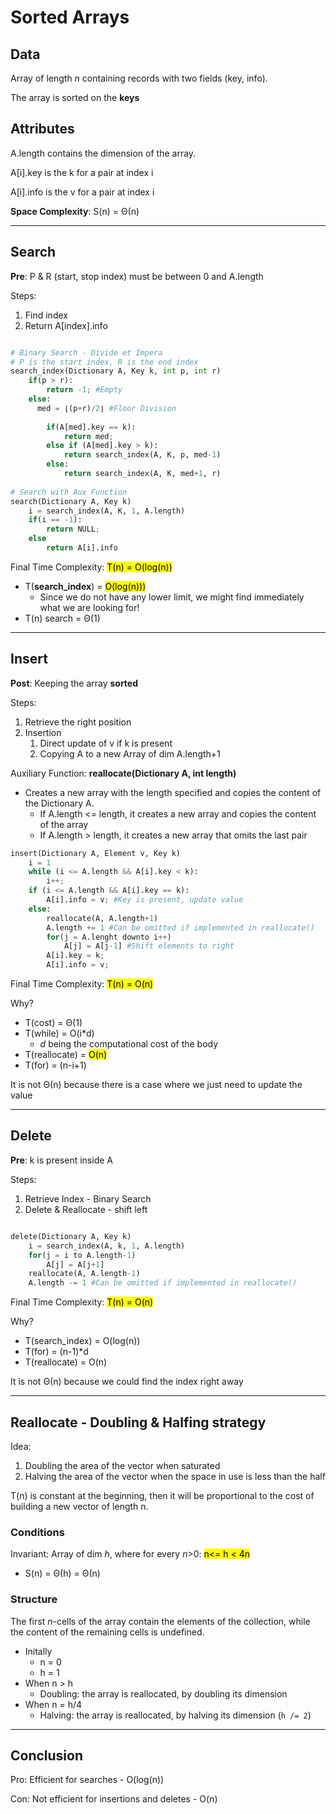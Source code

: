 # Sorted Arrays

## Data

Array of length *n* containing records with two fields
(key, info).

The array is sorted on the **keys**


## Attributes

A.length contains the dimension of the array.

A[i].key is the k for a pair at index i

A[i].info is the v for a pair at index i

**Space Complexity**: S(n) = Θ(n)

---

## Search
**Pre**: P & R (start, stop index) must be between 0 and A.length

Steps:
1. Find index
2. Return A[index].info

```python

# Binary Search - Divide et Impera
# P is the start index, R is the end index
search_index(Dictionary A, Key k, int p, int r)
    if(p > r):
        return -1; #Empty
    else:
      med = ⌊(p+r)/2⌋ #Floor Division
        
        if(A[med].key == k):
            return med;
        else if (A[med].key > k):
            return search_index(A, K, p, med-1) 
        else:
            return search_index(A, K, med+1, r)
    
# Search with Aux Function
search(Dictionary A, Key k)
    i = search_index(A, K, 1, A.length)
    if(i == -1):
        return NULL;
    else
        return A[i].info
```



Final Time Complexity: <mark>T(n) = O(log(n))</mark>
* T(**search_index**) = <mark>O(log(n)))</mark>
    * Since we do not have any lower limit, we might find immediately what we are looking for!
* T(n) search = Θ(1)

---

## Insert
**Post**: Keeping the array **sorted**

Steps:
1. Retrieve the right position
2. Insertion
    1. Direct update of v if k is present
    2. Copying A to a new Array of dim A.length+1

Auxiliary Function: **reallocate(Dictionary A, int length)**
* Creates a new array with the length specified and copies
  the content of the Dictionary A.
    * If A.length <= length, it creates a new array and copies the content of the array
    * If A.length > length, it creates a new array that omits the last pair


```python
insert(Dictionary A, Element v, Key k)
    i = 1
    while (i <= A.length && A[i].key < k):
        i++;
    if (i <= A.length && A[i].key == k):
        A[i].info = v; #Key is present, update value
    else:
        reallocate(A, A.length+1)
        A.length += 1 #Can be omitted if implemented in reallocate()
        for(j = A.lenght downto i++)
            A[j] = A[j-1] #Shift elements to right
        A[i].key = k;
        A[i].info = v;
```
Final Time Complexity: <mark>T(n) = O(n)</mark>

Why?
* T(cost) = Θ(1)
* T(while) = O(i*d) 
  * *d* being the computational cost of the body
* T(reallocate) = <mark>O(n)</mark>
* T(for) = (n-i+1)

It is not Θ(n) because there is a case where we just need to update the value

---

## Delete
**Pre**: k is present inside A

Steps:
1. Retrieve Index - Binary Search
2. Delete & Reallocate - shift left

```python

delete(Dictionary A, Key k)
    i = search_index(A, k, 1, A.length)
    for(j = i to A.length-1)
        A[j] = A[j+1]
    reallocate(A, A.length-1)
    A.length -= 1 #Can be omitted if implemented in reallocate()

```

Final Time Complexity: <mark>T(n) = O(n)</mark>

Why?
* T(search_index) = O(log(n))
* T(for) = (n-1)*d
* T(reallocate) = O(n)

It is not Θ(n) because we could find the index right away

---

## Reallocate - Doubling & Halfing strategy

Idea: 
1. Doubling the area of the vector when saturated
2. Halving the area of the vector when the space in use is less than the half 

T(n) is constant at the beginning, then it will be proportional to the cost of building a new
vector of length n.

### Conditions
Invariant: Array of dim *h*, where for every *n*>0: <mark> n<= h < 4n</mark>
* S(n) = Θ(h) = Θ(n)


### Structure
The first *n*-cells of the array contain the elements of the collection, 
while the content of the remaining cells is undefined.
* Initally
  * n = 0
  * h = 1 
* When n > h
  * Doubling: the array is reallocated, by doubling its dimension
* When n = h/4
  * Halving: the array is reallocated, by halving its dimension (`h /= 2`)
---

## Conclusion

Pro: Efficient for searches - O(log(n))

Con: Not efficient for insertions and deletes - O(n)


